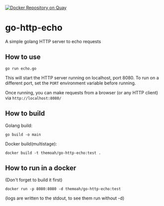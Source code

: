 [![Docker Repository on Quay](https://quay.io/repository/themoah/go-http-echo/status "Docker Repository on Quay")](https://quay.io/repository/themoah/go-http-echo)

# go-http-echo

A simple golang HTTP server to echo requests

## How to use

    go run echo.go

This will start the HTTP server running on localhost, port 8080. 
To run on a different port, set the `PORT` environment variable before running.

Once running, you can make requests from a browser (or any HTTP client) via `http://localhost:8080/`

## How to build

Golang build:

    go build -o main

Docker build(multistage):

    docker build -t themoah/go-http-echo:test .

## How to run in a docker

(Don't forget to build it first)

    docker run -p 8080:8080 -d themoah/go-http-echo:test

(logs are written to the stdout, to see them run without -d)
